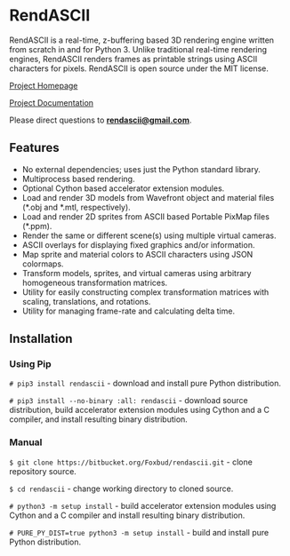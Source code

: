 # RendASCII

RendASCII is a real-time, z-buffering based 3D rendering engine written from scratch in and for Python 3. Unlike traditional real-time rendering engines, RendASCII renders frames as printable strings using ASCII characters for pixels. RendASCII is open source under the MIT license.

[Project Homepage](https://bitbucket.org/Foxbud/rendascii)

[Project Documentation](https://bitbucket.org/Foxbud/rendascii/wiki)

Please direct questions to **rendascii@gmail.com**.

## Features

* No external dependencies; uses just the Python standard library.
* Multiprocess based rendering.
* Optional Cython based accelerator extension modules.
* Load and render 3D models from Wavefront object and material files (\*.obj and \*.mtl, respectively).
* Load and render 2D sprites from ASCII based Portable PixMap files (\*.ppm).
* Render the same or different scene(s) using multiple virtual cameras.
* ASCII overlays for displaying fixed graphics and/or information.
* Map sprite and material colors to ASCII characters using JSON colormaps.
* Transform models, sprites, and virtual cameras using arbitrary homogeneous transformation matrices.
* Utility for easily constructing complex transformation matrices with scaling, translations, and rotations.
* Utility for managing frame-rate and calculating delta time.

## Installation

### Using Pip

`# pip3 install rendascii` - download and install pure Python distribution.

`# pip3 install --no-binary :all: rendascii` - download source distribution, build accelerator extension modules using Cython and a C compiler, and install resulting binary distribution.

### Manual

`$ git clone https://bitbucket.org/Foxbud/rendascii.git` - clone repository source.

`$ cd rendascii` - change working directory to cloned source.

`# python3 -m setup install` - build accelerator extension modules using Cython and a C compiler and install resulting binary distribution.

`# PURE_PY_DIST=true python3 -m setup install` - build and install pure Python distribution.
